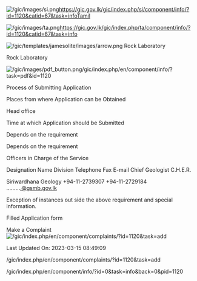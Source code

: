<!-- Source: https://gic.gov.lk/gic/index.php/en/component/info/?id=1120&catid=67&task=info -->

![/gic/images/si.png](/gic/images/si.png)https://gic.gov.lk/gic/index.php/si/component/info/?id=1120&catid=67&task=infoTamil

![/gic/images/ta.png](/gic/images/ta.png)https://gic.gov.lk/gic/index.php/ta/component/info/?id=1120&catid=67&task=info

![/gic/templates/jamesolite/images/arrow.png](/gic/templates/jamesolite/images/arrow.png) Rock Laboratory

Rock Laboratory

![/gic/images/pdf_button.png](/gic/images/pdf_button.png)/gic/index.php/en/component/info/?task=pdf&id=1120

Process of Submitting Application

Places from where Application can be Obtained

Head office

Time at which Application should be Submitted

Depends on the requirement

Depends on the requirement

Officers in Charge of the Service

Designation Name Division Telephone Fax E-mail Chief Geologist C.H.E.R.

Siriwardhana Geology +94-11-2739307 +94-11-2729184 ……….@gsmb.gov.lk

Exception of instances out side the above requirement and special information.

Filled Application form

Make a Complaint ![/gic/index.php/en/component/complaints/?id=1120&task=add](/gic/index.php/en/component/complaints/?id=1120&task=add)

Last Updated On: 2023-03-15 08:49:09

/gic/index.php/en/component/complaints/?id=1120&task=add

/gic/index.php/en/component/info/?id=0&task=info&back=0&pid=1120